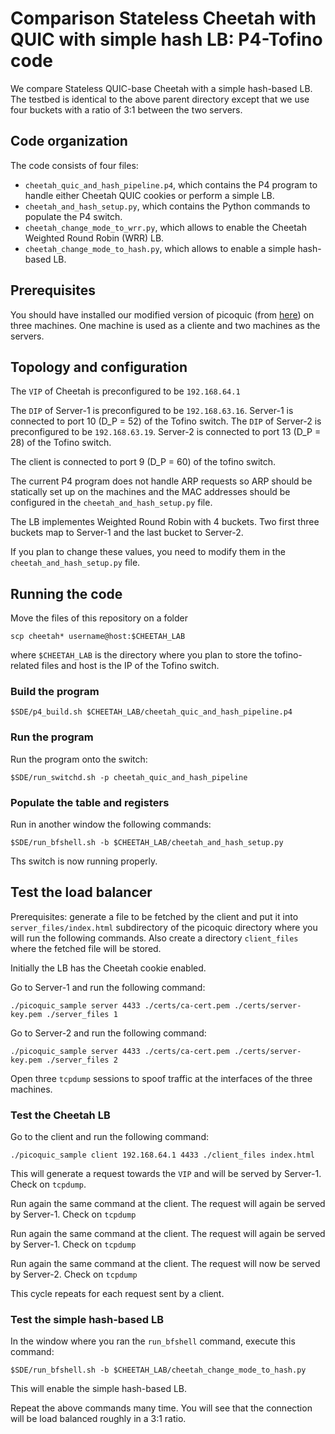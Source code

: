 # Comparison Stateless Cheetah with QUIC with simple hash LB: P4-Tofino code

We compare Stateless QUIC-base Cheetah with a simple hash-based LB. The testbed is identical to the above parent directory except that we use four buckets with a ratio of 3:1 between the two servers.

## Code organization

The code consists of four files:

 * `cheetah_quic_and_hash_pipeline.p4`, which contains the P4 program to handle either Cheetah QUIC cookies or perform a simple LB.
 * `cheetah_and_hash_setup.py`, which contains the Python commands to populate the P4 switch.
 * `cheetah_change_mode_to_wrr.py`, which allows to enable the Cheetah Weighted Round Robin (WRR) LB.
 * `cheetah_change_mode_to_hash.py`, which allows to enable a simple hash-based LB.

## Prerequisites

You should have installed our modified version of picoquic (from [here](link)) on three machines. One machine is used as a cliente and two machines as the servers.

## Topology and configuration

The `VIP` of Cheetah is preconfigured to be `192.168.64.1`

The `DIP` of Server-1 is preconfigured to be `192.168.63.16`. Server-1 is connected to port 10 (D_P = 52) of the Tofino switch.
The `DIP` of Server-2 is preconfigured to be `192.168.63.19`. Server-2 is connected to port 13 (D_P = 28) of the Tofino switch.

The client is connected to port 9 (D_P = 60) of the tofino switch.

The current P4 program does not handle ARP requests so ARP should be statically set up on the machines and the MAC addresses should be configured in the `cheetah_and_hash_setup.py` file.

The LB implementes Weighted Round Robin with 4 buckets. Two first three buckets map to Server-1 and the last bucket to Server-2.

If you plan to change these values, you need to modify them in the `cheetah_and_hash_setup.py` file.

## Running the code

Move the files of this repository on a folder

`scp cheetah* username@host:$CHEETAH_LAB`

where `$CHEETAH_LAB` is the directory where you plan to store the tofino-related files and host is the IP of the Tofino switch.

### Build the program

`$SDE/p4_build.sh $CHEETAH_LAB/cheetah_quic_and_hash_pipeline.p4`

### Run the program

Run the program onto the switch:

`$SDE/run_switchd.sh -p cheetah_quic_and_hash_pipeline`

### Populate the table and registers

Run in another window the following commands:

`$SDE/run_bfshell.sh -b $CHEETAH_LAB/cheetah_and_hash_setup.py`

Ths switch is now running properly.

## Test the load balancer

Prerequisites: generate a file to be fetched by the client and put it into `server_files/index.html` subdirectory of the picoquic directory where you will run the following commands. Also create a directory `client_files` where the fetched file will be stored.

Initially the LB has the Cheetah cookie enabled.

Go to Server-1 and run the following command:

`./picoquic_sample server 4433 ./certs/ca-cert.pem ./certs/server-key.pem ./server_files 1`

Go to Server-2 and run the following command:

`./picoquic_sample server 4433 ./certs/ca-cert.pem ./certs/server-key.pem ./server_files 2`

Open three `tcpdump` sessions to spoof traffic at the interfaces of the three machines.

### Test the Cheetah LB

Go to the client and run the following command:

`./picoquic_sample client 192.168.64.1 4433 ./client_files index.html`

This will generate a request towards the `VIP` and will be served by Server-1. Check on `tcpdump`.

Run again the same command at the client. The request will again be served by Server-1. Check on `tcpdump`

Run again the same command at the client. The request will again be served by Server-1. Check on `tcpdump`

Run again the same command at the client. The request will now be served by Server-2. Check on `tcpdump`

This cycle repeats for each request sent by a client.

### Test the simple hash-based LB

In the window where you ran the `run_bfshell` command, execute this command:

`$SDE/run_bfshell.sh -b $CHEETAH_LAB/cheetah_change_mode_to_hash.py`

This will enable the simple hash-based LB.

Repeat the above commands many time. You will see that the connection will be load balanced roughly in a 3:1 ratio.
